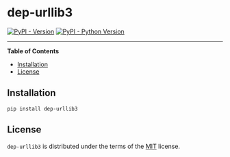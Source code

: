 # dep-urllib3

[![PyPI - Version](https://img.shields.io/pypi/v/dep-urllib3.svg)](https://pypi.org/project/dep-urllib3)
[![PyPI - Python Version](https://img.shields.io/pypi/pyversions/dep-urllib3.svg)](https://pypi.org/project/dep-urllib3)

-----

**Table of Contents**

- [Installation](#installation)
- [License](#license)

## Installation

```console
pip install dep-urllib3
```

## License

`dep-urllib3` is distributed under the terms of the [MIT](https://spdx.org/licenses/MIT.html) license.
